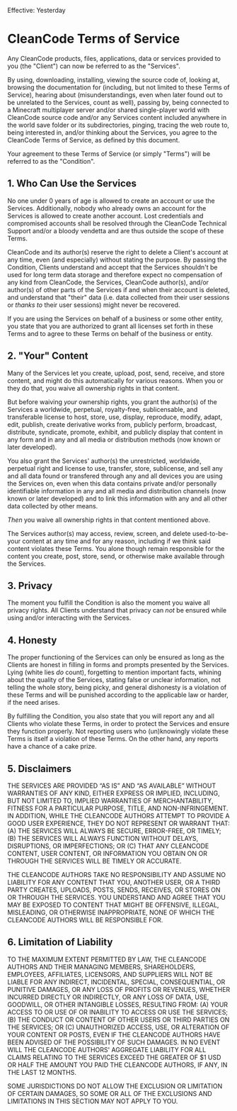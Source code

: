 
Effective: Yesterday

CleanCode Terms of Service
==========================

Any CleanCode products, files, applications, data or services provided to you (the "Client") can now be referred to as the "Services".

By using, downloading, installing, viewing the source code of, looking at, browsing the documentation for (including, but not limited to these Terms of Service), hearing about (misunderstandings, even when later found out to be unrelated to the Services, count as well), passing by, being connected to a Minecraft multiplayer server and/or shared single-player world with CleanCode source code and/or any Services content included anywhere in the world save folder or its subdirectories, pinging, tracing the web route to, being interested in, and/or thinking about the Services, you agree to the CleanCode Terms of Service, as defined by this document.

Your agreement to these Terms of Service (or simply "Terms") will be referred to as the "Condition".

## 1. Who Can Use the Services

No one under 0 years of age is allowed to create an account or use the Services. Additionally, nobody who already owns an account for the Services is allowed to create another account. Lost credentials and compromised accounts shall be resolved through the CleanCode Technical Support and/or a bloody vendetta and are thus outside the scope of these Terms.

CleanCode and its author(s) reserve the right to delete a Client's account at any time, even (and especially) without stating the purpose. By passing the Condition, Clients understand and accept that the Services shouldn't be used for long term data storage and therefore expect no compensation of any kind from CleanCode, the Services, CleanCode author(s), and/or author(s) of other parts of the Services if and when their account is deleted, and understand that "their" data (i.e. data collected from their user sessions or *thanks to* their user sessions) might never be recovered.

If you are using the Services on behalf of a business or some other entity, you state that you are authorized to grant all licenses set forth in these Terms and to agree to these Terms on behalf of the business or entity.

## 2. "Your" Content

Many of the Services let you create, upload, post, send, receive, and store content, and might do this automatically for various reasons. When you or they do that, you waive all ownership rights in that content.

But before waiving *your* ownership rights, you grant the author(s) of the Services a worldwide, perpetual, royalty-free, sublicensable, and transferable license to host, store, use, display, reproduce, modify, adapt, edit, publish, create derivative works from, publicly perform, broadcast, distribute, syndicate, promote, exhibit, and publicly display that content in any form and in any and all media or distribution methods (now known or later developed).

You also grant the Services' author(s) the unrestricted, worldwide, perpetual right and license to use, transfer, store, sublicense, and sell any and all data found or transfered through any and all devices you are using the Services on, even when this data contains private and/or personally identifiable information in any and all media and distribution channels (now known or later developed) and to link this information with any and all other data collected by other means.

*Then* you waive all ownership rights in that content mentioned above.

The Services author(s) may access, review, screen, and delete used-to-be-your content at any time and for any reason, including if we think said content violates these Terms. You alone though remain responsible for the content you create, post, store, send, or otherwise make available through the Services.

## 3. Privacy

The moment you fulfill the Condition is also the moment you waive all privacy rights. All Clients understand that privacy can *not* be ensured while using and/or interacting with the Services.

## 4. Honesty

The proper functioning of the Services can only be ensured as long as the Clients are honest in filling in forms and prompts presented by the Services. Lying (white lies *do* count), forgetting to mention important facts, whining about the quality of the Services, stating false or unclear information, not telling the whole story, being picky, and general dishonesty is a violation of these Terms and will be punished according to the applicable law or harder, if the need arises.

By fulfilling the Condition, you also state that you will report any and all Clients who violate these Terms, in order to protect the Services and ensure they  function properly. Not reporting users who (un)knowingly violate these Terms is itself a violation of these Terms. On the other hand, any reports have a chance of a cake prize.

## 5. Disclaimers

THE SERVICES ARE PROVIDED “AS IS” AND “AS AVAILABLE” WITHOUT WARRANTIES OF ANY KIND, EITHER EXPRESS OR IMPLIED, INCLUDING, BUT NOT LIMITED TO, IMPLIED WARRANTIES OF MERCHANTABILITY, FITNESS FOR A PARTICULAR PURPOSE, TITLE, AND NON-INFRINGEMENT. IN ADDITION, WHILE THE CLEANCODE AUTHORS ATTEMPT TO PROVIDE A GOOD USER EXPERIENCE, THEY DO NOT REPRESENT OR WARRANT THAT: (A) THE SERVICES WILL ALWAYS BE SECURE, ERROR-FREE, OR TIMELY; (B) THE SERVICES WILL ALWAYS FUNCTION WITHOUT DELAYS, DISRUPTIONS, OR IMPERFECTIONS; OR (C) THAT ANY CLEANCODE CONTENT, USER CONTENT, OR INFORMATION YOU OBTAIN ON OR THROUGH THE SERVICES WILL BE TIMELY OR ACCURATE.

THE CLEANCODE AUTHORS TAKE NO RESPONSIBILITY AND ASSUME NO LIABILITY FOR ANY CONTENT THAT YOU, ANOTHER USER, OR A THIRD PARTY CREATES, UPLOADS, POSTS, SENDS, RECEIVES, OR STORES ON OR THROUGH THE SERVICES. YOU UNDERSTAND AND AGREE THAT YOU MAY BE EXPOSED TO CONTENT THAT MIGHT BE OFFENSIVE, ILLEGAL, MISLEADING, OR OTHERWISE INAPPROPRIATE, NONE OF WHICH THE CLEANCODE AUTHORS WILL BE RESPONSIBLE FOR.

## 6. Limitation of Liability

TO THE MAXIMUM EXTENT PERMITTED BY LAW, THE CLEANCODE AUTHORS AND THEIR MANAGING MEMBERS, SHAREHOLDERS, EMPLOYEES, AFFILIATES, LICENSORS, AND SUPPLIERS WILL NOT BE LIABLE FOR ANY INDIRECT, INCIDENTAL, SPECIAL, CONSEQUENTIAL, OR PUNITIVE DAMAGES, OR ANY LOSS OF PROFITS OR REVENUES, WHETHER INCURRED DIRECTLY OR INDIRECTLY, OR ANY LOSS OF DATA, USE, GOODWILL, OR OTHER INTANGIBLE LOSSES, RESULTING FROM: (A) YOUR ACCESS TO OR USE OF OR INABILITY TO ACCESS OR USE THE SERVICES; (B) THE CONDUCT OR CONTENT OF OTHER USERS OR THIRD PARTIES ON THE SERVICES; OR (C) UNAUTHORIZED ACCESS, USE, OR ALTERATION OF YOUR CONTENT OR POSTS, EVEN IF THE CLEANCODE AUTHORS HAVE BEEN ADVISED OF THE POSSIBILITY OF SUCH DAMAGES. IN NO EVENT WILL THE CLEANCODE AUTHORS' AGGREGATE LIABILITY FOR ALL CLAIMS RELATING TO THE SERVICES EXCEED THE GREATER OF $1 USD OR HALF THE AMOUNT YOU PAID THE CLEANCODE AUTHORS, IF ANY, IN THE LAST 12 MONTHS.

SOME JURISDICTIONS DO NOT ALLOW THE EXCLUSION OR LIMITATION OF CERTAIN DAMAGES, SO SOME OR ALL OF THE EXCLUSIONS AND LIMITATIONS IN THIS SECTION MAY NOT APPLY TO YOU.
